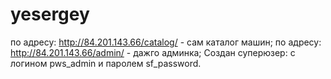 # yesergey
по адресу: http://84.201.143.66/catalog/ - сам каталог машин;
по адресу: http://84.201.143.66/admin/ - дажго админка;
Создан суперюзер: с логином pws_admin и паролем sf_password.
